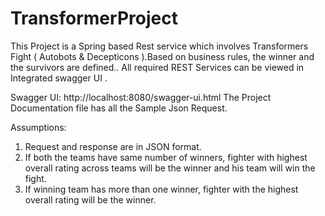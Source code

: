 # TransformerProject
This Project is a Spring based Rest service  which involves Transformers Fight ( Autobots &amp; Decepticons ).Based on business rules, the winner and the survivors are defined..
All required REST Services can be viewed in Integrated swagger UI .

Swagger UI: http://localhost:8080/swagger-ui.html
The Project Documentation file has all the Sample Json Request.

Assumptions:

1. Request and response are in JSON format.
2. If both the teams have same number of winners, fighter with highest overall rating across teams will be the winner and his team will win the fight.
3. If winning team has more than one winner, fighter with the highest overall rating will be the winner.
